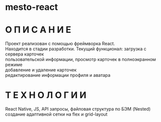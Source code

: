 # mesto-react
                                 

# О П И С А Н И Е 

Проект реализован с помощью фреймворка React. <br />
Находится в стадии разработки. Текущий функционал: загрузка с сервера карточек <br />
пользовательской информации, просмотр карточек в полноэкранном режиме <br />
добавление и удаление карточек <br />
редактирование информации профиля и аватара <br />

# Т Е Х Н О Л О Г И И 

React Native, JS, API запросы, файловая структура по БЭМ (Nested) <br />
создание адаптивной сетки на flex и grid-layout <br />

